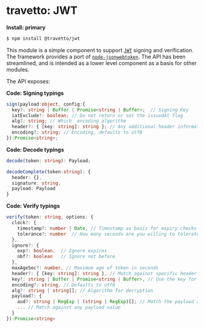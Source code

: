 travetto: JWT
===


**Install: primary**
```bash
$ npm install @travetto/jwt
```


This module is a simple component to support [`JWT`](https://jwt.io/) signing and verification.  The framework provides a port of [`node-jsonwebtoken`](https://github.com/auth0/node-jsonwebtoken). The API has been streamlined, and is intended as a lower level component as a basis for other modules.

The API exposes:

**Code: Signing typings**
```typescript
sign(payload:object, config:{
  key?: string | Buffer | Promise<string | Buffer>;  // Signing Key
  iatExclude?: boolean; // Do not return or set the issuedAt flag
  alg?: string; // Which  encoding algorithm
  header?: { [key: string]: string }; // Any additional header information
  encoding?: string; // Encoding, defaults to utf8
}):Promise<string>;
```

**Code: Decode typings**
```typescript
decode(token: string): Payload;

decodeComplete(token:string): {
  header: {},
  signature: string,
  payload: Payload
}
```

**Code: Verify typings**
```typescript
verify(token: string, options: {
  clock?: { 
    timestamp?: number | Date, // Timestamp as basis for expiry checks
    tolerance?: number  // How many seconds are you willing to tolerate
  },
  ignore?: { 
    exp?: boolean,  // Ignore expires
    nbf?: boolean   // Ignore not before
  },
  maxAgeSec?: number, // Maximum age of token in seconds
  header?: { [key: string]: string }, // Match against specific header fields
  key?: string | Buffer | Promise<string | Buffer>, // Use the key for decoding token
  encoding?: string, // Defaults to utf8
  alg?: string | string[]; // Algorithm for decryption
  payload?: {
    aud?: string | RegExp | (string | RegExp)[]; // Match the payload aud against a set of audiences
    ... // Match against any payload value
  } 
}):Promise<string>
```
